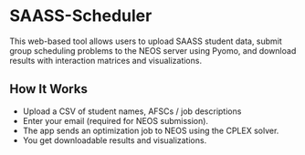 # SAASS-Scheduler

This web-based tool allows users to upload SAASS student data, submit group scheduling problems to the NEOS server using Pyomo, and download results with interaction matrices and visualizations.

## How It Works
- Upload a CSV of student names, AFSCs / job descriptions
- Enter your email (required for NEOS submission).
- The app sends an optimization job to NEOS using the CPLEX solver.
- You get downloadable results and visualizations.

